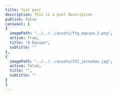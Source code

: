 ```yaml
---
title: Test post
description: This is a post description
publish: false
carousel: [
{
  imagePath: "../../../assets/ftg_equipa_2.png",
  active: true,
  title: "A Equipa", 
  subtitle: ""
},
{
  imagePath: "../../../assets/VII_jornadas.jpg",
  active: false,
  title: "",
  subtitle: ""
}
]
---
```

